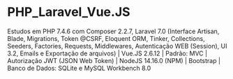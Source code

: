 # PHP_Laravel_Vue.JS

Estudos em PHP 7.4.6 com Composer 2.2.7, Laravel 7.0 (Interface Artisan, Blade, Migrations, Token @CSRF, Eloquent ORM, Tinker, Collections, Seeders, Factories, Requests, Middlewares, Autenticação WEB (Session), UI 3.2, Emails e Exportação de arquivos) | Vue.JS 2.6.12 | Padrão: MVC | Autorização JWT (JSON Web Token) | NodeJS 14.16.0 (NPM) | Bootstrap | Banco de Dados: SQLite e MySQL Workbench 8.0
